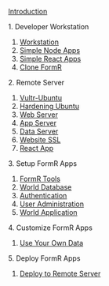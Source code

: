 
<h>[Introduction                        ](/fr0001_FormR-Introduction.md)

<h>1. Developer Workstation</h>
 
 1. [Workstation			    ](/Setup/fr0101_Setup-Developer-Workstation.md)  
 2. [Simple Node Apps 			](/Setup/fr0102_Simple-Node-Apps.md)             
 3. [Simple React Apps 			](/Setup/fr0102_Simple-React-Apps.md)             
 4. [Clone FormR                ](/Setup/fr0103_Clone-FormR.md)										

<h>2. Remote Server</h>
 1. [Vultr-Ubuntu               ](/Setup/fr0301_Setup-Vultr-Ubuntu.md)
 2. [Hardening Ubuntu           ](/Setup/fr0302_Setup-Hardening-Ubuntu.md)
 3. [Web Server                 ](/Setup/fr0303_Setup-Web-Server-Ubuntu.md)
 4. [App Server                 ](/Setup/fr0304_Setup-App-Server-Ubuntu.md)
 5. [Data Server                ](/Setup/fr0305_Setup-Data-Server-Ubuntu.md)
 6. [Website SSL                ](/Setup/fr0306_Setup-Website-SSL-Ubuntu.md)
 7. [React App                  ](/Setup/fr0307_Setup-React-App-Ubuntu.md)

<h>3. Setup FormR Apps</h>
 1. [FormR Tools                ](/FormR/fr0401_FRTools-Setup.md)
 2. [World Database             ](/FormR/fr0401_World-Database-Access.md)
 3. [Authentication             ](/FormR/fr0402_Authentication.md)
 4. [User Administration        ](/FormR/fr0403_User-Administration.md)
 5. [World Application          ](/FormR/fr0404_Complete-World-Application.md)

<h>4. Customize FormR Apps</h>
 1. [Use Your Own Data          ](/FormR/fr0501_Use-Your_Qwn_Data.md)

<h>5. Deploy FormR Apps</h>
 1. [Deploy to Remote Server    ](/FormR/fr0601_Deloy-To-Remote_Server.md)